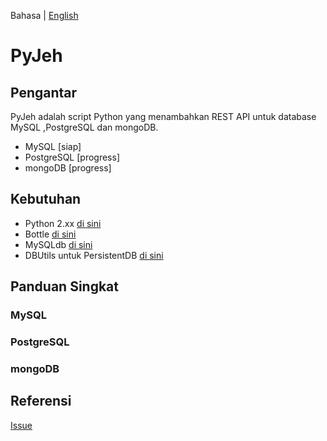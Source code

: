 Bahasa | [English](/README-en.md)
# PyJeh

## Pengantar
PyJeh adalah script Python yang menambahkan REST API untuk database MySQL ,PostgreSQL dan mongoDB.

  - MySQL [siap]
  - PostgreSQL [progress]
  - mongoDB [progress]

## Kebutuhan

  - Python 2.xx [di sini](https://docs.python.org/2/)
  - Bottle [di sini](https://bottlepy.org/docs/dev/)
  - MySQLdb [di sini](https://dev.mysql.com/doc/connector-python/en/)
  - DBUtils untuk PersistentDB [di sini](https://github.com/Cito/DBUtils)

## Panduan Singkat

 ### MySQL 
 
 ### PostgreSQL

 ### mongoDB


## Referensi


[Issue](https://github.com/fuadsuyudi/pyjeh-api/issues)